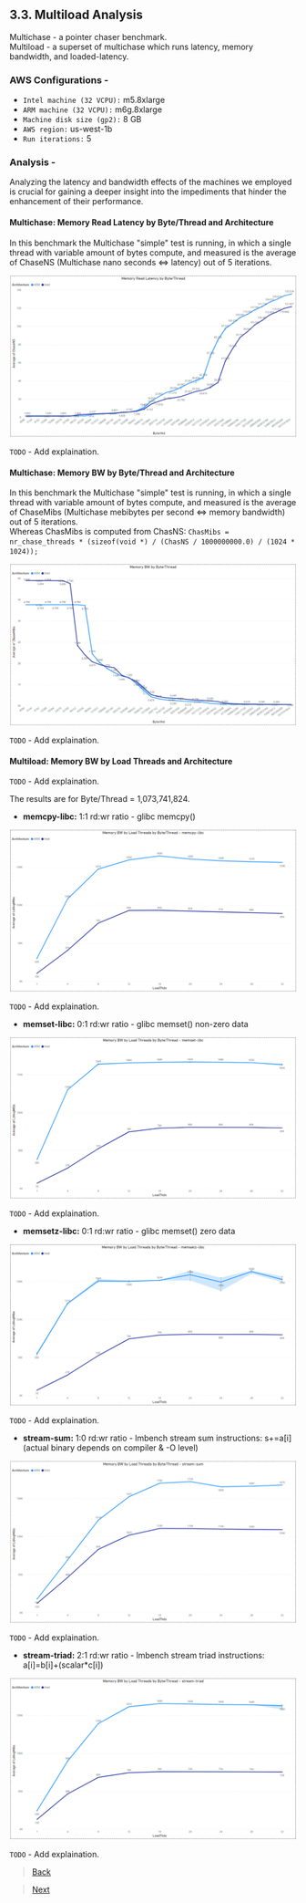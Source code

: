 ## 3.3. Multiload Analysis

Multichase - a pointer chaser benchmark.\
Multiload - a superset of multichase which runs latency, memory bandwidth, and loaded-latency.

### AWS Configurations -

- `Intel machine (32 VCPU):` m5.8xlarge
- `ARM machine (32 VCPU):` m6g.8xlarge
- `Machine disk size (gp2):` 8 GB
- `AWS region:` us-west-1b
- `Run iterations:` 5

### Analysis -

Analyzing the latency and bandwidth effects of the machines we employed is crucial for gaining a deeper insight into the impediments that hinder the enhancement of their performance.

#### Multichase: Memory Read Latency by Byte/Thread and Architecture

In this benchmark the Multichase "simple" test is running, in which a single thread with variable amount of bytes compute, and measured is the average of ChaseNS (Multichase nano seconds <=> latency) out of 5 iterations.

![Alt text](utils/multiload/multichase/memory_read_latency_by_byte_per_thread.png "Memory Read Latency by Byte per Thread and Architecture")

`TODO` - Add explaination.

#### Multichase: Memory BW by Byte/Thread and Architecture

In this benchmark the Multichase "simple" test is running, in which a single thread with variable amount of bytes compute, and measured is the average of ChaseMibs (Multichase mebibytes per second <=> memory bandwidth) out of 5 iterations.\
Whereas ChasMibs is computed from ChasNS: `ChasMibs = nr_chase_threads * (sizeof(void *) / (ChasNS / 1000000000.0) / (1024 * 1024));`

![Alt text](utils/multiload/multichase/memory_bw_by_byte_per_thread.png "Memory BW by Byte per Thread and Architecture")

`TODO` - Add explaination.

#### Multiload: Memory BW by Load Threads and Architecture

`TODO` - Add explaination.

The results are for Byte/Thread = 1,073,741,824.

- **memcpy-libc:**
1:1 rd:wr ratio - glibc memcpy()

![Alt text](utils/multiload/memory_bandwidth/memcpy-libc.png "Memory BW by Load Threads and Architecture")

`TODO` - Add explaination.

- **memset-libc:**
0:1 rd:wr ratio - glibc memset() non-zero data

![Alt text](utils/multiload/memory_bandwidth/memset-libc.png "Memory BW by Load Threads and Architecture")

`TODO` - Add explaination.

- **memsetz-libc:**
0:1 rd:wr ratio - glibc memset() zero data

![Alt text](utils/multiload/memory_bandwidth/memsetz-libc.png "Memory BW by Load Threads and Architecture")

`TODO` - Add explaination.

- **stream-sum:**
1:0 rd:wr ratio - lmbench stream sum instructions: s+=a[i] (actual binary depends on compiler & -O level)

![Alt text](utils/multiload/memory_bandwidth/stream-sum.png "Memory BW by Load Threads and Architecture")

`TODO` - Add explaination.

- **stream-triad:**
2:1 rd:wr ratio - lmbench stream triad instructions: a[i]=b[i]+(scalar*c[i])

![Alt text](utils/multiload/memory_bandwidth/stream-triad.png "Memory BW by Load Threads and Architecture")

`TODO` - Add explaination.


> [Back](./sysbench_analysis.md)

> [Next](./fleetbench_analysis.md)
